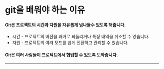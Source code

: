 # git을 배워야 하는 이유

#### Git은 프로젝트의 시간과 차원을 자유롭게 넘나들수 있도록 해줍니다.
- 시간 - 프로젝트의 버전을 과거로 되돌리거나 특정 내역을 취소할 수 있습니다.
- 차원 - 프로젝트의 여러 모드를 쉽게 전환하고 관리할 수 있습니다.

#### Git은 여러 사람들이 프로젝트에서 협업할 수 있도록 도와줍니다.

---